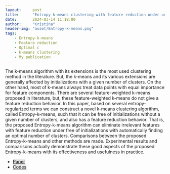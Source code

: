 ```yaml
---
layout:     post
title:      "Entropy k-means clustering with feature reduction under unknown number of clusters"
date:       2024-03-14 11:18:00
author:     "Kristina"
header-img: "asset/Entropy-k-means.png"
tags:
    - Entropy-k-means
    - Feature reduction
    - Optimal c
    - k-means clustering
    - My publication
---
```


<div class="content">
<p>
The k-means algorithm with its extensions is the most used clustering method in the literature. But, the k-means and its various extensions are generally affected by initializations with a given number of clusters. On the other hand, most of k-means always treat data points with equal importance for feature components. There are several feature-weighted k-means proposed in literature, but, these feature-weighted k-means do not give a feature reduction behavior. In this paper, based on several entropy-regularized terms we can construct a novel k-means clustering algorithm, called Entropy-k-means, such that it can be free of initializations without a given number of clusters, and also has a feature reduction behavior. That is, the proposed Entropy-k-means algorithm can eliminate irrelevant features with feature reduction under free of initializations with automatically finding an optimal number of clusters. Comparisons between the proposed Entropy-k-means and other methods are made. Experimental results and comparisons actually demonstrate these good aspects of the proposed Entropy-k-means with its effectiveness and usefulness in practice.</p>
<ul class="actions">
<li><a href="https://ieeexplore.ieee.org/abstract/document/9423951" class="button"
style="color: black;background-color: rgba(75, 75, 76, 0.100);">Paper</a></li>
<li><a href="https://github.com/kpnaga08/Entropy-k-means" class="button"
style="color: black;background-color: rgba(75, 75, 76, 0.100);">Codes</a>
</li>
</ul>
</div>
